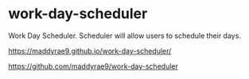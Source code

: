 # work-day-scheduler

Work Day Scheduler.
Scheduler will allow users to schedule their days. 

https://maddyrae9.github.io/work-day-scheduler/

https://github.com/maddyrae9/work-day-scheduler